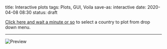 title: Interactive plots
tags: Plots, GUI, Voila
save-as: interactive
date: 2020-04-08 08:30
status: draft

[Click here and wait a minute or so](https://mybinder.org/v2/gh/fangohr/coronavirus-2020/master?urlpath=voila%2Frender%2Fdashboard.ipynb) to select a country to plot from drop down menu.


------------------

![Preview]({attach}interactive.png)


